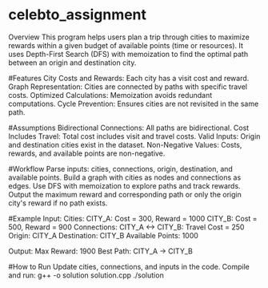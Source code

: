 # celebto_assignment

Overview
This program helps users plan a trip through cities to maximize rewards within a given budget of available points (time or resources). It uses Depth-First Search (DFS) with memoization to find the optimal path between an origin and destination city.

#Features
City Costs and Rewards: Each city has a visit cost and reward.
Graph Representation: Cities are connected by paths with specific travel costs.
Optimized Calculations: Memoization avoids redundant computations.
Cycle Prevention: Ensures cities are not revisited in the same path.

#Assumptions
Bidirectional Connections: All paths are bidirectional.
Cost Includes Travel: Total cost includes visit and travel costs.
Valid Inputs: Origin and destination cities exist in the dataset.
Non-Negative Values: Costs, rewards, and available points are non-negative.

#Workflow
Parse inputs: cities, connections, origin, destination, and available points.
Build a graph with cities as nodes and connections as edges.
Use DFS with memoization to explore paths and track rewards.
Output the maximum reward and corresponding path or only the origin city's reward if no path exists.

#Example
Input:
Cities:
  CITY_A: Cost = 300, Reward = 1000
  CITY_B: Cost = 500, Reward = 900
Connections:
  CITY_A <-> CITY_B: Travel Cost = 250
Origin: CITY_A
Destination: CITY_B
Available Points: 1000


Output:
Max Reward: 1900
Best Path: CITY_A -> CITY_B

#How to Run
Update cities, connections, and inputs in the code.
Compile and run:
g++ -o solution solution.cpp
./solution
